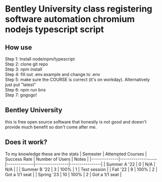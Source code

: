 # Bentley University class registering software automation chromium nodejs typescript script

## How use
Step 1: Install node/npm/typescript\
Step 2: clone git repo\
Step 3: npm install\
Step 4: fill out .env.example and change to .env\
Step 5: make sure the COURSE is correct (it's on workday). Alternatively just put "latest"\
Step 6: npm run bns\
Step 7: gogogo!

## Bentley University 
this is free open source software that honestly is not good and doesn't provide much benefit so don't come after me.

## Does it work?
To my knowledge these are the stats
| Semester     | Attempted Courses | Success Rate | Number of Users | Notes          |
|--------------|-------------------|--------------|-----------------|----------------|
| Summer A '22 | 0                 | N/A          | N/A             |                |
| Summer B '22 | 3                 | 100%         | 1               | Test session   |
| Fall '22     | 9                 | 100%         | 2               | Got a 1/1 seat |
| Spring '23   | 10                | 100%         | 2               | Got a 1/1 seat |
